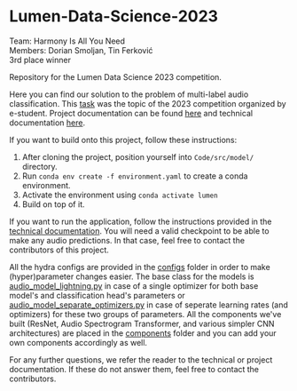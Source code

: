 # Lumen-Data-Science-2023  
Team: Harmony Is All You Need  
Members: Dorian Smoljan, Tin Ferković  
3rd place winner

Repository for the Lumen Data Science 2023 competition.

Here you can find our solution to the problem of multi-label audio classification. This [task](https://drive.google.com/file/d/16SPgrFzO6uFc0Za-gjOOY9zCUF7shMXX/view) was the topic of the 2023 competition organized by e-student.
Project documentation can be found [here](https://github.com/dsmoljan/Lumen-Data-Science-2023/blob/main/Documentation/Project%20documentation/Paper/Lumen%20Data%20Science%20project%20documentation%2C%20Harmony%20Is%20All%20You%20Need.pdf) and technical documentation [here](https://github.com/dsmoljan/Lumen-Data-Science-2023/blob/main/Documentation/Technical%20documentation/Paper/Lumen%20Data%20Science%20technical%20documentation%2C%20Harmony%20Is%20All%20You%20Need.pdf).

If you want to build onto this project, follow these instructions:
1. After cloning the project, position yourself into `Code/src/model/` directory.
2. Run `conda env create -f environment.yaml` to create a conda environment.
3. Activate the environment using `conda activate lumen`
4. Build on top of it.

If you want to run the application, follow the instructions provided in the [technical documentation](https://github.com/dsmoljan/Lumen-Data-Science-2023/blob/main/Documentation/Technical%20documentation/Paper/Lumen%20Data%20Science%20technical%20documentation%2C%20Harmony%20Is%20All%20You%20Need.pdf). You will need a valid checkpoint to be able to make any audio predictions. In that case, feel free to contact the contributors of this project.

All the hydra configs are provided in the [configs](https://github.com/dsmoljan/Lumen-Data-Science-2023/tree/main/Code/configs) folder in order to make (hyper)parameter changes easier.
The base class for the models is [audio_model_lightning.py](https://github.com/dsmoljan/Lumen-Data-Science-2023/blob/main/Code/src/model/models/audio_model_lightning.py) in case of a single optimizer for both base model's and classification head's parameters or [audio_model_separate_optimizers.py](https://github.com/dsmoljan/Lumen-Data-Science-2023/blob/main/Code/src/model/models/audio_model_lightning_seperate_optimizers.py) in case of seperate learning rates (and optimizers) for these two groups of parameters.
All the components we've built (ResNet, Audio Spectrogram Transformer, and various simpler CNN architectures) are placed in the [components](https://github.com/dsmoljan/Lumen-Data-Science-2023/tree/main/Code/src/model/models/components) folder and you can add your own components accordingly as well.

For any further questions, we refer the reader to the technical or project documentation. If these do not answer them, feel free to contact the contributors.

